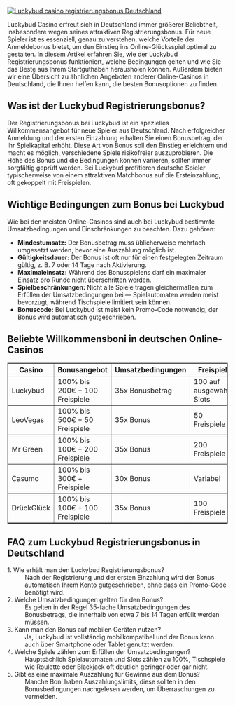 [![Luckybud casino registrierungsbonus Deutschland](https://123-caf.pages.dev/gitsignup.png)](https://vrmoo.ru/Bt82HjjY)

<div>     <p>Luckybud Casino erfreut sich in Deutschland immer größerer Beliebtheit, insbesondere wegen seines attraktiven Registrierungsbonus. Für neue Spieler ist es essenziell, genau zu verstehen, welche Vorteile der Anmeldebonus bietet, um den Einstieg ins Online-Glücksspiel optimal zu gestalten. In diesem Artikel erfahren Sie, wie der Luckybud Registrierungsbonus funktioniert, welche Bedingungen gelten und wie Sie das Beste aus Ihrem Startguthaben herausholen können. Außerdem bieten wir eine Übersicht zu ähnlichen Angeboten anderer Online-Casinos in Deutschland, die Ihnen helfen kann, die besten Bonusoptionen zu finden.</p>      <h2>Was ist der Luckybud Registrierungsbonus?</h2>     <p>Der Registrierungsbonus bei Luckybud ist ein spezielles Willkommensangebot für neue Spieler aus Deutschland. Nach erfolgreicher Anmeldung und der ersten Einzahlung erhalten Sie einen Bonusbetrag, der Ihr Spielkapital erhöht. Diese Art von Bonus soll den Einstieg erleichtern und macht es möglich, verschiedene Spiele risikofreier auszuprobieren. Die Höhe des Bonus und die Bedingungen können variieren, sollten immer sorgfältig geprüft werden. Bei Luckybud profitieren deutsche Spieler typischerweise von einem attraktiven Matchbonus auf die Ersteinzahlung, oft gekoppelt mit Freispielen.</p>      <h2>Wichtige Bedingungen zum Bonus bei Luckybud</h2>     <p>Wie bei den meisten Online-Casinos sind auch bei Luckybud bestimmte Umsatzbedingungen und Einschränkungen zu beachten. Dazu gehören:</p>     <ul>       <li><strong>Mindestumsatz:</strong> Der Bonusbetrag muss üblicherweise mehrfach umgesetzt werden, bevor eine Auszahlung möglich ist.</li>       <li><strong>Gültigkeitsdauer:</strong> Der Bonus ist oft nur für einen festgelegten Zeitraum gültig, z. B. 7 oder 14 Tage nach Aktivierung.</li>       <li><strong>Maximaleinsatz:</strong> Während des Bonusspielens darf ein maximaler Einsatz pro Runde nicht überschritten werden.</li>       <li><strong>Spielbeschränkungen:</strong> Nicht alle Spiele tragen gleichermaßen zum Erfüllen der Umsatzbedingungen bei — Spielautomaten werden meist bevorzugt, während Tischspiele limitiert sein können.</li>       <li><strong>Bonuscode:</strong> Bei Luckybud ist meist kein Promo-Code notwendig, der Bonus wird automatisch gutgeschrieben.</li>     </ul>      <h2>Beliebte Willkommensboni in deutschen Online-Casinos</h2>     <table border="1" cellpadding="5" cellspacing="0">       <thead>         <tr>           <th>Casino</th>           <th>Bonusangebot</th>           <th>Umsatzbedingungen</th>           <th>Freispiele</th>         </tr>       </thead>       <tbody>         <tr>           <td>Luckybud</td>           <td>100% bis 200€ + 100 Freispiele</td>           <td>35x Bonusbetrag</td>           <td>100 auf ausgewählte Slots</td>         </tr>         <tr>           <td>LeoVegas</td>           <td>100% bis 500€ + 50 Freispiele</td>           <td>35x Bonus</td>           <td>50 Freispiele</td>         </tr>         <tr>           <td>Mr Green</td>           <td>100% bis 100€ + 200 Freispiele</td>           <td>35x Bonus</td>           <td>200 Freispiele</td>         </tr>         <tr>           <td>Casumo</td>           <td>100% bis 300€ + Freispiele</td>           <td>30x Bonus</td>           <td>Variabel</td>         </tr>         <tr>           <td>DrückGlück</td>           <td>100% bis 100€ + 100 Freispiele</td>           <td>35x Bonus</td>           <td>100 Freispiele</td>         </tr>       </tbody>     </table>      <h2>FAQ zum Luckybud Registrierungsbonus in Deutschland</h2>     <dl>       <dt>1. Wie erhält man den Luckybud Registrierungsbonus?</dt>       <dd>Nach der Registrierung und der ersten Einzahlung wird der Bonus automatisch Ihrem Konto gutgeschrieben, ohne dass ein Promo-Code benötigt wird.</dd>        <dt>2. Welche Umsatzbedingungen gelten für den Bonus?</dt>       <dd>Es gelten in der Regel 35-fache Umsatzbedingungen des Bonusbetrags, die innerhalb von etwa 7 bis 14 Tagen erfüllt werden müssen.</dd>        <dt>3. Kann man den Bonus auf mobilen Geräten nutzen?</dt>       <dd>Ja, Luckybud ist vollständig mobilkompatibel und der Bonus kann auch über Smartphone oder Tablet genutzt werden.</dd>        <dt>4. Welche Spiele zählen zum Erfüllen der Umsatzbedingungen?</dt>       <dd>Hauptsächlich Spielautomaten und Slots zählen zu 100%, Tischspiele wie Roulette oder Blackjack oft deutlich geringer oder gar nicht.</dd>        <dt>5. Gibt es eine maximale Auszahlung für Gewinne aus dem Bonus?</dt>       <dd>Manche Boni haben Auszahlungslimits, diese sollten in den Bonusbedingungen nachgelesen werden, um Überraschungen zu vermeiden.</dd>     </dl>   </div>
